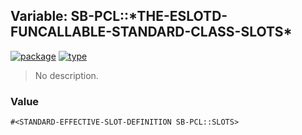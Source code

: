 ## Variable: SB-PCL::\*THE-ESLOTD-FUNCALLABLE-STANDARD-CLASS-SLOTS\*
[![package](https://img.shields.io/badge/Package-SB--PCL-5f9ea0.svg?style=social&colorA=999999)](../) [![type](https://img.shields.io/badge/Type-Variable-5f9ea0.svg?style=social&colorA=999999)](../#variable) 

> No description.

### Value
```
#<STANDARD-EFFECTIVE-SLOT-DEFINITION SB-PCL::SLOTS>
```
